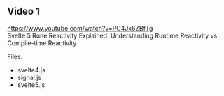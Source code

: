 ## Video 1

https://www.youtube.com/watch?v=PC4Jx6ZBfTg  
Svelte 5 Rune Reactivity Explained: Understanding Runtime Reactivity vs Compile-time Reactivity  

Files:
- svelte4.js
- signal.js
- svelte5.js
